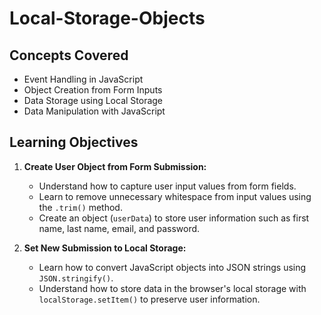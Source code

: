 # Local-Storage-Objects

## Concepts Covered

- Event Handling in JavaScript
- Object Creation from Form Inputs
- Data Storage using Local Storage
- Data Manipulation with JavaScript

## Learning Objectives

1. **Create User Object from Form Submission:**

   - Understand how to capture user input values from form fields.
   - Learn to remove unnecessary whitespace from input values using the `.trim()` method.
   - Create an object (`userData`) to store user information such as first name, last name, email, and password.

2. **Set New Submission to Local Storage:**
   - Learn how to convert JavaScript objects into JSON strings using `JSON.stringify()`.
   - Understand how to store data in the browser's local storage with `localStorage.setItem()` to preserve user information.
